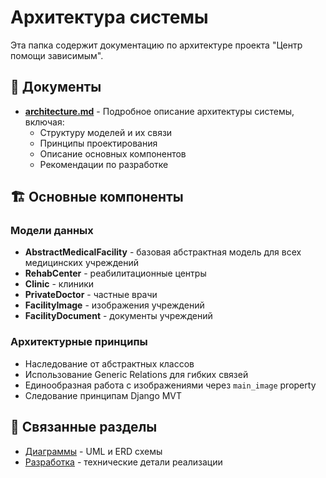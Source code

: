 # Архитектура системы

Эта папка содержит документацию по архитектуре проекта "Центр помощи зависимым".

## 📄 Документы

- **[architecture.md](./architecture.md)** - Подробное описание архитектуры системы, включая:
  - Структуру моделей и их связи
  - Принципы проектирования
  - Описание основных компонентов
  - Рекомендации по разработке

## 🏗️ Основные компоненты

### Модели данных

- **AbstractMedicalFacility** - базовая абстрактная модель для всех медицинских учреждений
- **RehabCenter** - реабилитационные центры
- **Clinic** - клиники
- **PrivateDoctor** - частные врачи
- **FacilityImage** - изображения учреждений
- **FacilityDocument** - документы учреждений

### Архитектурные принципы

- Наследование от абстрактных классов
- Использование Generic Relations для гибких связей
- Единообразная работа с изображениями через `main_image` property
- Следование принципам Django MVT

## 🔗 Связанные разделы

- [Диаграммы](../diagrams/) - UML и ERD схемы
- [Разработка](../development/) - технические детали реализации

